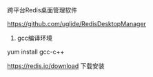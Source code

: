 跨平台Redis桌面管理软件

https://github.com/uglide/RedisDesktopManager

1. gcc编译环境

yum install gcc-c++

https://redis.io/download 下载安装


